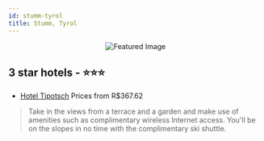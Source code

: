 ```yaml
---
id: stumm-tyrol
title: Stumm, Tyrol
---
```


<center><img src="https://i.travelapi.com/hotels/10000000/9130000/9128900/9128845/1aeb23d2_z.jpg" alt="Featured Image" /></center>


##  3 star hotels - ⭐️⭐️⭐️

-    [Hotel Tipotsch](https://us.hurb.com/hotels/stumm/hotel-tipotsch-JNP-JP657142?cmp=18055) Prices from R$367.62
   > Take in the views from a terrace and a garden and make use of amenities such as complimentary wireless Internet access. You'll be on the slopes in no time with the complimentary ski shuttle.
